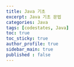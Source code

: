 ```yaml
---
title: Java 기초
excerpt: Java 기초 문법
categories: Java
tags: [codestates, Java]
toc: true
toc_sticky: true
author_profile: true
sidebar_main: true
published : false
---
```




